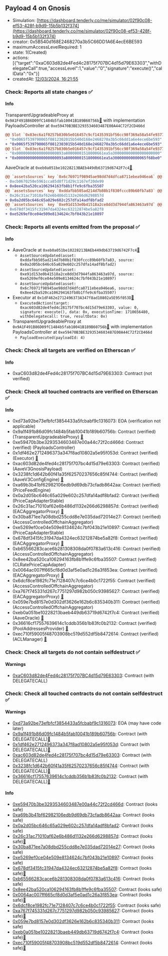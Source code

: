 ## Payload 4 on Gnosis

- Simulation: [https://dashboard.tenderly.co/me/simulator/02f90c08-ef53-428f-b9d9-15b5b132f374](https://dashboard.tenderly.co/me/simulator/02f90c08-ef53-428f-b9d9-15b5b132f374)
- creator: 0x5B540d168E2468270a3b5C66DD1A6E4ecE6BE593
- maximumAccessLevelRequired: 1
- state: 1(Created)
- actions: [{"target":"0xaC603d82de4Fed4c28175f707BC4d15d79E63303","withDelegateCall":true,"accessLevel":1,"value":"0","signature":"execute()","callData":"0x"}]
- createdAt: [12/03/2024, 16:21:55](https://gnosisscan.io/tx/0x20c364b7a81fbf687c844159a030871e360cd9ce7af47ad9d6fe64106c9bae32)

### Check: Reports all state changes :white_check_mark:

#### Info


TransparentUpgradeableProxy at `0x9A1F491B86D09fC1484b5fab10041B189B60756b`[:ghost:](https://github.com/bgd-labs/aave-address-book "GovernanceV3Gnosis.PAYLOADS_CONTROLLER") with implementation PayloadsController at `0xe59470B3BE3293534603487E00A44C72f2CD466d`
```diff
@@ Slot `0x83ec6a1f0257b830b5e016457c9cf1435391bf56cc98f369a58a54fe93772465` @@
- "0x0065f539790065f0812302015b540d168e2468270a3b5c66dd1a6e4ece6be593"
+ "0x0065f539790065f0812303015b540d168e2468270a3b5c66dd1a6e4ece6be593"
@@ Slot `0x83ec6a1f0257b830b5e016457c9cf1435391bf56cc98f369a58a54fe93772466` @@
- "0x000000000000000000093a80000001518000661ea5a300000000000000000000"
+ "0x000000000000000000093a80000001518000661ea5a300000000000065f68be0"
```

AaveOracle at `0xeb0a051be10228213BAEb449db63719d6742F7c4`[:ghost:](https://github.com/bgd-labs/aave-address-book "AaveV3Gnosis.ORACLE")
```diff
@@ `assetsSources` key `0x6c76971f98945ae98dd7d4dfca8711ebea946ea6` @@
- 0xcb0670258e5961cca85d8f71d29c1167ef20de99
+ 0x8ee42ba520ca106294163fb8b1ffe9c6fba35507
@@ `assetsSources` key `0xddafbb505ad214d7b80b1f830fccc89b60fb7a83` @@
- 0x26c31ac71010af62e6b486d1132e266d6298857d
+ 0x0a2d05bc646c65a029e602c257dfa14adf8bfad2
@@ `assetsSources` key `0xe91d153e0b41518a2ce8dd3d7944fa863463a97d` @@
- 0x678df3415fc31947da4324ec63212874be5a82f8
+ 0xe5269ef0ce04e509e8134624c7bf043b21e10897
```


### Check: Reports all events emitted from the proposal :white_check_mark:

#### Info

- AaveOracle at `0xeb0a051be10228213BAEb449db63719d6742F7c4`[:ghost:](https://github.com/bgd-labs/aave-address-book "AaveV3Gnosis.ORACLE")
  - `AssetSourceUpdated(asset: 0xddafbb505ad214d7b80b1f830fccc89b60fb7a83, source: 0x0a2d05bc646c65a029e602c257dfa14adf8bfad2)`
  - `AssetSourceUpdated(asset: 0xe91d153e0b41518a2ce8dd3d7944fa863463a97d, source: 0xe5269ef0ce04e509e8134624c7bf043b21e10897)`
  - `AssetSourceUpdated(asset: 0x6c76971f98945ae98dd7d4dfca8711ebea946ea6, source: 0x8ee42ba520ca106294163fb8b1ffe9c6fba35507)`
- Executor at `0x1dF462e2712496373A347f8ad10802a5E95f053D`[:ghost:](https://github.com/bgd-labs/aave-address-book "AaveV3Gnosis.ACL_ADMIN, GovernanceV3Gnosis.EXECUTOR_LVL_1")
  - `ExecutedAction(target: 0xac603d82de4fed4c28175f707bc4d15d79e63303, value: 0, signature: execute(), data: 0x, executionTime: 1710656480, withDelegatecall: true, resultData: 0x)`
- TransparentUpgradeableProxy at `0x9A1F491B86D09fC1484b5fab10041B189B60756b`[:ghost:](https://github.com/bgd-labs/aave-address-book "GovernanceV3Gnosis.PAYLOADS_CONTROLLER") with implementation PayloadsController at `0xe59470B3BE3293534603487E00A44C72f2CD466d`
  - `PayloadExecuted(payloadId: 4)`

### Check: Check all targets are verified on Etherscan :white_check_mark:

#### Info

- 0xaC603d82de4Fed4c28175f707BC4d15d79E63303: Contract (not verified) 

### Check: Check all touched contracts are verified on Etherscan :white_check_mark:

#### Info

- 0xd73a92be73efbfcf3854433a5fcbabf9c1316073: EOA (verification not applicable)
- 0x9a1f491b86d09fc1484b5fab10041b189b60756b: Contract (verified) (TransparentUpgradeableProxy) [:ghost:](https://github.com/bgd-labs/aave-address-book "GovernanceV3Gnosis.PAYLOADS_CONTROLLER")
- 0xe59470b3be3293534603487e00a44c72f2cd466d: Contract (verified) (PayloadsController) 
- 0x1df462e2712496373a347f8ad10802a5e95f053d: Contract (verified) (Executor) [:ghost:](https://github.com/bgd-labs/aave-address-book "AaveV3Gnosis.ACL_ADMIN, GovernanceV3Gnosis.EXECUTOR_LVL_1")
- 0xac603d82de4fed4c28175f707bc4d15d79e63303: Contract (verified) (AaveV3GnosisPayload) 
- 0x3238fc1d642b60f41a35f62570237656c85f4744: Contract (verified) (AaveV3ConfigEngine) [:ghost:](https://github.com/bgd-labs/aave-address-book "AaveV3Gnosis.CONFIG_ENGINE")
- 0xa69b3b41bf62982106edb9d69db73cfadb8642aa: Contract (verified) (PriceFeedEngine) 
- 0x0a2d05bc646c65a029e602c257dfa14adf8bfad2: Contract (verified) (PriceCapAdapterStable) 
- 0x26c31ac71010af62e6b486d1132e266d6298857d: Contract (verified) (EACAggregatorProxy) [:ghost:](https://github.com/bgd-labs/aave-address-book "AaveV3Gnosis.ASSETS.USDC.ORACLE")
- 0x30ba871ee7a08dbd255cdd8e7e035dad72014e27: Contract (verified) (AccessControlledOffchainAggregator) 
- 0xe5269ef0ce04e509e8134624c7bf043b21e10897: Contract (verified) (PriceCapAdapterStable) 
- 0x678df3415fc31947da4324ec63212874be5a82f8: Contract (verified) (EACAggregatorProxy) [:ghost:](https://github.com/bgd-labs/aave-address-book "AaveV3Gnosis.ASSETS.WXDAI.ORACLE")
- 0xb65566283cace6b281308308da0f0783a613c416: Contract (verified) (AccessControlledOffchainAggregator) 
- 0x8ee42ba520ca106294163fb8b1ffe9c6fba35507: Contract (verified) (CLRatePriceCapAdapter) 
- 0x0064ac007ff665cf8d0d3af5e0ad1c26a3f853ea: Contract (verified) (EACAggregatorProxy) [:ghost:](https://github.com/bgd-labs/aave-address-book "MiscGnosis.wstETH_stETH_AGGREGATOR")
- 0x6dcf8ce1982fc71e7128407c7c6ce4b0c1722f55: Contract (verified) (AccessControlledOffchainAggregator) 
- 0xa767f745331d267c7751297d982b050c93985627: Contract (verified) (EACAggregatorProxy) [:ghost:](https://github.com/bgd-labs/aave-address-book "AaveV3Gnosis.ASSETS.WETH.ORACLE")
- 0x059e7bd8157e0d302df3626e162b6c835340b311: Contract (verified) (AccessControlledOffchainAggregator) 
- 0xeb0a051be10228213baeb449db63719d6742f7c4: Contract (verified) (AaveOracle) [:ghost:](https://github.com/bgd-labs/aave-address-book "AaveV3Gnosis.ORACLE")
- 0x36616cf17557639614c1cddb356b1b83fc0b2132: Contract (verified) (PoolAddressesProvider) [:ghost:](https://github.com/bgd-labs/aave-address-book "AaveV3Gnosis.POOL_ADDRESSES_PROVIDER")
- 0xec710f59005f48703908bc519d552df5b8472614: Contract (verified) (ACLManager) [:ghost:](https://github.com/bgd-labs/aave-address-book "AaveV3Gnosis.ACL_MANAGER")

### Check: Check all targets do not contain selfdestruct :white_check_mark:

#### Warnings

- [0xaC603d82de4Fed4c28175f707BC4d15d79E63303](https://gnosisscan.io/address/0xaC603d82de4Fed4c28175f707BC4d15d79E63303): Contract (with DELEGATECALL)

### Check: Check all touched contracts do not contain selfdestruct :white_check_mark:

#### Warnings

- [0xd73a92be73efbfcf3854433a5fcbabf9c1316073](https://gnosisscan.io/address/0xd73a92be73efbfcf3854433a5fcbabf9c1316073): EOA (may have code later)
- [0x9a1f491b86d09fc1484b5fab10041b189b60756b](https://gnosisscan.io/address/0x9a1f491b86d09fc1484b5fab10041b189b60756b): Contract (with DELEGATECALL)[:ghost:](https://github.com/bgd-labs/aave-address-book "GovernanceV3Gnosis.PAYLOADS_CONTROLLER")
- [0x1df462e2712496373a347f8ad10802a5e95f053d](https://gnosisscan.io/address/0x1df462e2712496373a347f8ad10802a5e95f053d): Contract (with DELEGATECALL)[:ghost:](https://github.com/bgd-labs/aave-address-book "AaveV3Gnosis.ACL_ADMIN, GovernanceV3Gnosis.EXECUTOR_LVL_1")
- [0xac603d82de4fed4c28175f707bc4d15d79e63303](https://gnosisscan.io/address/0xac603d82de4fed4c28175f707bc4d15d79e63303): Contract (with DELEGATECALL)
- [0x3238fc1d642b60f41a35f62570237656c85f4744](https://gnosisscan.io/address/0x3238fc1d642b60f41a35f62570237656c85f4744): Contract (with DELEGATECALL)[:ghost:](https://github.com/bgd-labs/aave-address-book "AaveV3Gnosis.CONFIG_ENGINE")
- [0x36616cf17557639614c1cddb356b1b83fc0b2132](https://gnosisscan.io/address/0x36616cf17557639614c1cddb356b1b83fc0b2132): Contract (with DELEGATECALL)[:ghost:](https://github.com/bgd-labs/aave-address-book "AaveV3Gnosis.POOL_ADDRESSES_PROVIDER")

#### Info

- [0xe59470b3be3293534603487e00a44c72f2cd466d](https://gnosisscan.io/address/0xe59470b3be3293534603487e00a44c72f2cd466d): Contract (looks safe)
- [0xa69b3b41bf62982106edb9d69db73cfadb8642aa](https://gnosisscan.io/address/0xa69b3b41bf62982106edb9d69db73cfadb8642aa): Contract (looks safe)
- [0x0a2d05bc646c65a029e602c257dfa14adf8bfad2](https://gnosisscan.io/address/0x0a2d05bc646c65a029e602c257dfa14adf8bfad2): Contract (looks safe)
- [0x26c31ac71010af62e6b486d1132e266d6298857d](https://gnosisscan.io/address/0x26c31ac71010af62e6b486d1132e266d6298857d): Contract (looks safe)[:ghost:](https://github.com/bgd-labs/aave-address-book "AaveV3Gnosis.ASSETS.USDC.ORACLE")
- [0x30ba871ee7a08dbd255cdd8e7e035dad72014e27](https://gnosisscan.io/address/0x30ba871ee7a08dbd255cdd8e7e035dad72014e27): Contract (looks safe)
- [0xe5269ef0ce04e509e8134624c7bf043b21e10897](https://gnosisscan.io/address/0xe5269ef0ce04e509e8134624c7bf043b21e10897): Contract (looks safe)
- [0x678df3415fc31947da4324ec63212874be5a82f8](https://gnosisscan.io/address/0x678df3415fc31947da4324ec63212874be5a82f8): Contract (looks safe)[:ghost:](https://github.com/bgd-labs/aave-address-book "AaveV3Gnosis.ASSETS.WXDAI.ORACLE")
- [0xb65566283cace6b281308308da0f0783a613c416](https://gnosisscan.io/address/0xb65566283cace6b281308308da0f0783a613c416): Contract (looks safe)
- [0x8ee42ba520ca106294163fb8b1ffe9c6fba35507](https://gnosisscan.io/address/0x8ee42ba520ca106294163fb8b1ffe9c6fba35507): Contract (looks safe)
- [0x0064ac007ff665cf8d0d3af5e0ad1c26a3f853ea](https://gnosisscan.io/address/0x0064ac007ff665cf8d0d3af5e0ad1c26a3f853ea): Contract (looks safe)[:ghost:](https://github.com/bgd-labs/aave-address-book "MiscGnosis.wstETH_stETH_AGGREGATOR")
- [0x6dcf8ce1982fc71e7128407c7c6ce4b0c1722f55](https://gnosisscan.io/address/0x6dcf8ce1982fc71e7128407c7c6ce4b0c1722f55): Contract (looks safe)
- [0xa767f745331d267c7751297d982b050c93985627](https://gnosisscan.io/address/0xa767f745331d267c7751297d982b050c93985627): Contract (looks safe)[:ghost:](https://github.com/bgd-labs/aave-address-book "AaveV3Gnosis.ASSETS.WETH.ORACLE")
- [0x059e7bd8157e0d302df3626e162b6c835340b311](https://gnosisscan.io/address/0x059e7bd8157e0d302df3626e162b6c835340b311): Contract (looks safe)
- [0xeb0a051be10228213baeb449db63719d6742f7c4](https://gnosisscan.io/address/0xeb0a051be10228213baeb449db63719d6742f7c4): Contract (looks safe)[:ghost:](https://github.com/bgd-labs/aave-address-book "AaveV3Gnosis.ORACLE")
- [0xec710f59005f48703908bc519d552df5b8472614](https://gnosisscan.io/address/0xec710f59005f48703908bc519d552df5b8472614): Contract (looks safe)[:ghost:](https://github.com/bgd-labs/aave-address-book "AaveV3Gnosis.ACL_MANAGER")


